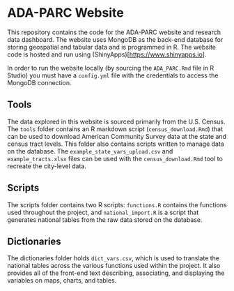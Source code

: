 # ADA-PARC Website

This repository contains the code for the ADA-PARC website and research data dashboard. The website uses MongoDB as the back-end database for storing geospatial and tabular data and is programmed in R. The website code is hosted and run using (ShinyApps)[https://www.shinyapps.io].

In order to run the website locally (by sourcing the `ADA_PARC.Rmd` file in R Studio) you must have a `config.yml` file with the credentials to access the MongoDB connection.

## Tools

The data explored in this website is sourced primarily from the U.S. Census. The `tools` folder contains an R markdown script (`census_download.Rmd`) that can be used to download American Community Survey data at the state and census tract levels. This folder also contains scripts written to manage data on the database. The `example_state_vars_upload.csv` and `example_tracts.xlsx` files can be used with the `census_download.Rmd` tool to recreate the city-level data.

## Scripts

The scripts folder contains two R scripts: `functions.R` contains the functions used throughout the project, and `national_import.R` is a script that generates national tables from the raw data stored on the database.

## Dictionaries

The dictionaries folder holds `dict_vars.csv`, which is used to translate the national tables across the various functions used within the project. It also provides all of the front-end text describing, associating, and displaying the variables on maps, charts, and tables. 
